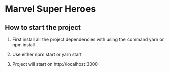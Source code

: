 # Marvel Super Heroes

## How to start the project

1. First install all the project dependencies with using the command yarn or npm install

2. Use either npm start or yarn start

3. Project will start on http://localhost:3000
